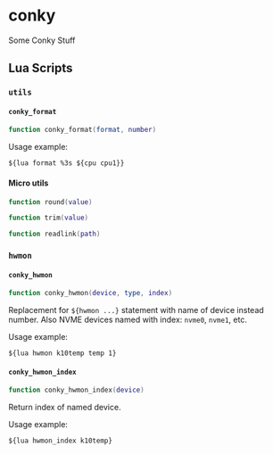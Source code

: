 # conky

Some Conky Stuff

## Lua Scripts

### `utils`

#### `conky_format`

```Lua
function conky_format(format, number)
```

Usage example:

```Conky
${lua format %3s ${cpu cpu1}}
```

#### Micro utils

```Lua
function round(value)
```

```Lua
function trim(value)
```

```Lua
function readlink(path)
```

### `hwmon`

#### `conky_hwmon`

```Lua
function conky_hwmon(device, type, index)
```

Replacement for `${hwmon ...}` statement with name of device instead number. Also NVME devices named with index: `nvme0`, `nvme1`, etc.

Usage example:

```Conky
${lua hwmon k10temp temp 1}
```

#### `conky_hwmon_index`

```Lua
function conky_hwmon_index(device)
```

Return index of named device.

Usage example:

```Conky
${lua hwmon_index k10temp}
```
